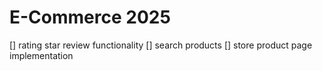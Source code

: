 # E-Commerce 2025

[] rating star review functionality
[] search products
[] store product page implementation


